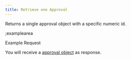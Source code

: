 ```yaml
---
title: Retrieve one Approval
---
```


Returns a single approval object with a specific numeric id.

;examplearea

Example Request

<RequestExample url="https://mapi.storyblok.com/v1/spaces/606/approvals/5405" httpMethod="GETOAUTH"></RequestExample>

You will receive a [approval object](#core-resources/approvals/the-approval-object) as response.
